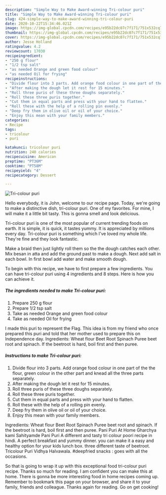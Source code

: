 ```yaml
---
description: "Simple Way to Make Award-winning Tri-colour puri"
title: "Simple Way to Make Award-winning Tri-colour puri"
slug: 424-simple-way-to-make-award-winning-tri-colour-puri
date: 2020-10-22T15:34:46.021Z
image: https://img-global.cpcdn.com/recipes/e95b22dc07c7f171/751x532cq70/tri-colour-puri-recipe-main-photo.jpg
thumbnail: https://img-global.cpcdn.com/recipes/e95b22dc07c7f171/751x532cq70/tri-colour-puri-recipe-main-photo.jpg
cover: https://img-global.cpcdn.com/recipes/e95b22dc07c7f171/751x532cq70/tri-colour-puri-recipe-main-photo.jpg
author: Jesse Holland
ratingvalue: 4.2
reviewcount: 17030
recipeingredient:
- "250 g flour"
- "1/2 tsp salt"
- "as needed Orange and green food colour"
- "as needed Oil for frying"
recipeinstructions:
- "Divide flour into 3 parts. Add orange food colour in one part of the the flour, green colour in the other part and knead all the three parts separately."
- "After making the dough let it rest for 15 minutes."
- "Roll three puris of these three doughs separately."
- "Roll these three puris together."
- "Cut them in equal parts and press with your hand to flatten."
- "Roll these with the help of a rolling pin evenly."
- "Deep fry them in olive oil or oil of your choice."
- "Enjoy this mean with your family members."
categories:
- Recipe
tags:
- tricolour
- puri

katakunci: tricolour puri 
nutrition: 240 calories
recipecuisine: American
preptime: "PT36M"
cooktime: "PT58M"
recipeyield: "4"
recipecategory: Dessert

---
```



![Tri-colour puri](https://img-global.cpcdn.com/recipes/e95b22dc07c7f171/751x532cq70/tri-colour-puri-recipe-main-photo.jpg)

Hello everybody, it is John, welcome to our recipe page. Today, we're going to make a distinctive dish, tri-colour puri. One of my favorites. For mine, I will make it a little bit tasty. This is gonna smell and look delicious.

Tri-colour puri is one of the most popular of current trending foods on earth. It is simple, it is quick, it tastes yummy. It is appreciated by millions every day. Tri-colour puri is something which I've loved my whole life. They're fine and they look fantastic.

Make a braid then just lightly roll them so the the dough catches each other. Mix besan in atta and add the ground past to make a dough. Next add salt in each bowl. In first bowl add water and make smooth dough.


To begin with this recipe, we have to first prepare a few ingredients. You can have tri-colour puri using 4 ingredients and 8 steps. Here is how you can achieve it.

<!--inarticleads1-->

##### The ingredients needed to make Tri-colour puri:

1. Prepare 250 g flour
1. Prepare 1/2 tsp salt
1. Take as needed Orange and green food colour
1. Take as needed Oil for frying


I made this puri to represent the Flag. This idea is from my friend who once prepared this puri and told that her mother used to prepare this on Independence day. Ingredients: Wheat flour Beet Root Spinach Puree beet root and spinach. If the beetroot is hard, boil first and then puree. 

<!--inarticleads2-->

##### Instructions to make Tri-colour puri:

1. Divide flour into 3 parts. Add orange food colour in one part of the the flour, green colour in the other part and knead all the three parts separately.
1. After making the dough let it rest for 15 minutes.
1. Roll three puris of these three doughs separately.
1. Roll these three puris together.
1. Cut them in equal parts and press with your hand to flatten.
1. Roll these with the help of a rolling pin evenly.
1. Deep fry them in olive oil or oil of your choice.
1. Enjoy this mean with your family members.


Ingredients: Wheat flour Beet Root Spinach Puree beet root and spinach. If the beetroot is hard, boil first and then puree. Pani Puri At Home Gharchya kami Sahityamde Pani Puri A different and tasty tri colour poori recipe in hindi. A perfect breakfast and yummy dinner. you can make it a easy and healthy option for your kids lunch box. three different taste of beetroot. Tricolour Puri Vidhya Halvawala. #deepfried snacks : goes with all the occasions. 

So that is going to wrap it up with this exceptional food tri-colour puri recipe. Thanks so much for reading. I am confident you can make this at home. There is gonna be more interesting food in home recipes coming up. Remember to bookmark this page on your browser, and share it to your family, friends and colleague. Thanks again for reading. Go on get cooking!
